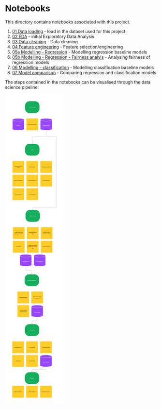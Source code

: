 # Notebooks

This directory contains notebooks associated with this project.

1. [01 Data loading](01%20Data%20loading.ipynb) - load in the dataset used for this project
2. [02 EDA](02%20EDA.ipynb) - initial Exploratory Data Analysis
3. [03 Data cleaning](03%20Data%20cleaning.ipynb) - Data cleaning
4. [04 Feature engineering](04%20Feature%20engineering.ipynb) - Feature selection/engineering
5. [05a Modelling - Regression](05a%20Modelling%20-%20regression.ipynb) - Modelling regression baseline models
5. [05b Modelling - Regression - Fairness analyis](05b%20Modelling%20-%20regression%20fairness.ipynb) - Analysing fairness of regression models
6. [06 Modelling - classification](06%20Modelling%20-%20classification.ipynb) - Modelling classification baseline models
7. [07 Model comparison](07%20%Model%20comparison.ipynb) - Comparing regression and classification models

The steps contained in the notebooks can be visualised through the data science pipeline:

![Flow of data science pipeline](../docs/data-science-pipeline.png)